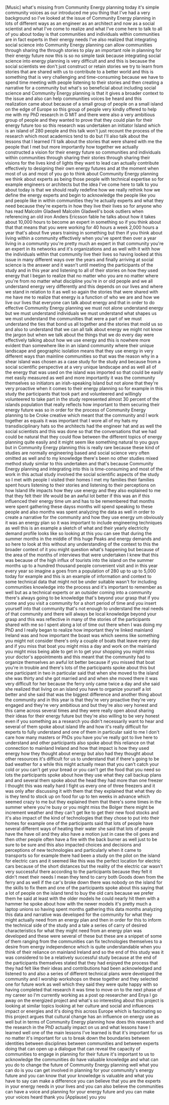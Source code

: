 
[Music]
what&#39;s missing from Community Energy
planning today it&#39;s simple
community voices as our introduced me
you thing that I&#39;ve had a very
background so I&#39;ve looked at the issue
of Community Energy planning in lots of
different ways as an engineer as an
architect and now as a social scientist
and what I&#39;ve come to realize and what
I&#39;ve come here to talk to all of you
about today is that communities and
individuals within communities are in
fact experts in their energy needs I&#39;ve
also realized that integrating social
science into Community Energy planning
can allow communities through sharing
the through stories to play an important
role in planning for their energy future
now this is so no simple task because
integrating social science into energy
planning is very difficult and and this
is because the social scientists we
don&#39;t just construct or retain stories
we try to learn from stories that are
shared with us to contribute to a better
world and this is something that is very
challenging and time-consuming because
we have to spend time meeting with
people listening to their stories and
then creating a narrative for a
community but what&#39;s so beneficial about
including social science and Community
Energy planning is that it gives a
broader context to the issue and also
can help communities voices be heard and
this realization came about because of a
small group of people on a small island
on the edge of Europe so this group of
people very kindly offered to help me
with my PhD research in G MIT and there
were also a very ambitious group of
people and they wanted to prove that
they could plan for their energy future
too so this research was undertaken an
initiator Island which is an island of
280 people and this talk won&#39;t just
recount the process of the research
which most academics tend to do but I&#39;ll
also talk about the lessons that I
learned I&#39;ll talk about the stories that
were shared with me the people that I
met but more importantly how together we
actually constructed a vision for their
energy future
so communities and individuals within
communities through sharing their
stories through sharing their visions
for the lives kind of lights they want
to lead can actually contribute
effectively to designing their own
energy futures and at the moment when
most of us and most of you go to think
about Community Energy planning we think
about experts as being those people with
technical expertise so for example
engineers or architects but the idea
I&#39;ve come here to talk to you about
today is that we should really redefine
how we really rethink how we define the
energy experts and begin to acknowledge
the people like you and people like in
within communities they&#39;re actually
experts and what they need because
they&#39;re experts in how they live their
lives so for anyone who has read Malcolm
Gladwell Malcolm Gladwell&#39;s book
outliers when referencing an old iron
Anders Ericsson fable he talks about how
it takes about 10,000 hours to become an
expert in something so if you think
about that that means that you were
working for 40 hours a week 2,000 hours
a year that&#39;s about five years training
in something but then if you think about
living within a community effectively
when you&#39;ve spent then over a year
living in a community you&#39;re pretty much
an expert in that community you&#39;re an
expert in its networks and it&#39;s
organizations and as well with it with
how the individuals within that
community live their lives so having
looked at this issue in many different
ways over the years and finally arriving
at social science is the answer and it
wasn&#39;t until meeting the participants of
the study and in this year and listening
to all of their stories on how they used
energy that I began to realize that no
matter who you are no matter where
you&#39;re from no matter what discipline
you&#39;re in or old people and we all
understand energy very differently and
this depends on our lives and where we
stand in relation to it as well so again
the stories that were shared with me
have me to realize that energy is a
function of who we are and how we live
our lives that everyone can talk about
energy and that
in order to do effective Community
Energy planning we must not alone
understand energy but we must understand
individuals we must understand what
shapes us we must understand the
communities that were a part of we must
understand the ties that bond us all
together and the stories that mold us so
and also to understand that we can all
talk about energy we might not know the
jargon but when we talk about the things
that we do every day were effectively
talking about how we use energy and this
is nowhere more evident than somewhere
like in an island community where their
unique landscape and geographic
isolation means that they use energy in
very different ways than mainline
communities so that was the reason why
in a shear island was chosen as a case
study for the study and because from a
social scientific perspective at a very
unique landscape and as well all of the
energy that was used on the island was
imported so that could be easily met
easily measured as well and more
importantly it was the community
themselves so initiators an
irish-speaking Island but not alone that
they&#39;re very proactive when it comes to
their energy planning so for example in
this study the participants that took
part and volunteered and willingly
volunteered to take part in the study
represented almost 30 percent of the
islands population that really reflects
how important to them securing their
energy future was so in order for the
process of Community Energy planning to
be Croke creative which meant that the
community and I work together as equals
it was important that I wore all of my
hats my transdisciplinary hats so the
architects had the engineer hat and as
well the social scientists and this was
done so that the conversations that we
had could be natural that they could
flow between the different topics of
energy planning quite easily and it
might seem like something natural to you
guys but in Community Energy planning
this is really rare because these kind
of studies are normally engineering
based and social science very often
omitted as well and to my knowledge
there&#39;s been no other studies mixed
method study similar to this undertaken
and that&#39;s because
Community Energy planning and
integrating into this is time-consuming
and most of the work in this actual
study involved the social scientific
aspects of the study so I met with
people I visited their homes I met my
families their families spent hours
listening to their stories and listening
to their perceptions on how Island life
impacts how they use energy and they
also explained to me that they felt
their life would be an awful lot better
if this was an if this influenced their
energy time um and has to be remembered
that months were spent gathering these
dayss months will spend speaking to
these people and also months was spent
analyzing the data as well in order to
create a narrative for the community and
how they use energy um obviously it was
an energy plan so it was important to
include engineering techniques as well
this is an example a sketch of what and
their yearly electricity demand profile
looks like so looking at this you can
see that during the summer months in the
middle of this huge Peaks and energy
demands and so here to look at this
without any understanding of the context
to this the broader context of it you
might question what&#39;s happening but
because of the area of the months of
interviews that were undertaken I knew
that this was because of the high influx
of tourists into the island on the
summer months up to a hundred thousand
people convenient visit and in this year
every year so imagine a goes from a
population of 280 up to up to 5,000
today for example and this is an example
of information and context to some
technical data that might not be under
suitable wasn&#39;t for including
communities knowledge into the process
and it&#39;s important to remember as well
but as a technical experts or an
outsider coming into a community there&#39;s
always going to be knowledge that&#39;s
beyond your grasp that if you come and
you visit a community for a short period
of time and you insert yourself into
that community that&#39;s not enough to
understand the real needs of that
community and there will always be local
knowledge beyond your grasp and this was
reflective in many of the stories of the
participants shared with
me so I spent along a lot of time out
there when I was doing my PhD and I
really began to realize how important
they&#39;re linked mainland Ireland was and
how important the boast was which seems
like something you might not consider
there&#39;s only a couple of boats that
leave every day and if you miss that
boat you might miss a day and work on
the mainland you might miss being able
to get in to get your shopping you might
miss your doctor&#39;s appointments and this
meant that the community had to organize
themselves an awful lot better because
if you missed that boat you&#39;re in
trouble and there&#39;s lots of the
participants spoke about this but one
participant in two in particular said
that when she moved to the island she
was thirty and she got married and and
when she moved there it was very
difficult for her because the ferry only
came twice a day and she said she
realized that living on an island you
have to organize yourself a lot better
and she said that was the biggest
difference and another thing about the
community and in this year is that
they&#39;re very proactive they&#39;re very
engaged and they&#39;re very ambitious and
but they&#39;re also very honest and this
came across several times and they were
really open about sharing their ideas
for their energy future but they&#39;re also
willing to be very honest even if you
something as a research you didn&#39;t
necessarily want to hear and several of
them spoke about island life and how
it&#39;s really difficult for experts to
fully understand and one of them in
particular said to me I don&#39;t care how
many masters or PhDs you have you&#39;ve
really got to live here to understand
and other participants also spoke about
this reliance on that connection to
mainland Ireland and how that impact is
how they used energy how they thought
about energy but also had they thought
about other resources it&#39;s difficult for
us to understand that if there&#39;s going
to be bad weather for a while this might
actually mean that you can&#39;t catch your
cold or you can&#39;t get your bread or you
can&#39;t get the food that you need so lots
the participants spoke about how they
use what they call backup plans and and
several them spoke about the head they
had more than one freezer I thought this
was really hard I fight us every one of
three freezers and it was only after
discussing it with them that they
explained that what they do is they tend
to stock up on food for up to ten weeks
in advance which seemed crazy to me but
they explained them that there&#39;s some
times in the summer where you&#39;re busy or
you might miss the Bolger there might be
increment weather and they can&#39;t get Ike
to get their new food stocks and it&#39;s
also impact of the kind of technologies
that they chose to put into their homes
for example one of the participants said
that lots of people have several
different ways of heating their water
she said that lots of people have the
have oil and they also have a motion
just in case the oil goes and then other
people often have a fire with the back
burner as well just to be sure to be
sure and this also impacted choices and
decisions and perceptions of new
technologies and particularly when it
came to transports so for example there
had been a study on the pilot on the
island for electric cars and it seemed
like this was the perfect location for
electric cars because of the short
distances but the reality of the
electric car wasn&#39;t very successful
there according to the participants
because they felt it didn&#39;t meet their
needs I mean they tend to carry both
Goods down from the ferry and as well if
the car&#39;s broke down there was nobody on
the island for the skills to fix them
and one of the participants spoke about
this saying that a lot of people on the
island tend to buy the old cars because
we prefer them he said at least with the
older models he could nearly hit them
with a hammer he spoke about how with
the newer models it&#39;s pretty much a
laptop unions so having spent months
gathering this data months analyzing
this data and narrative was developed
for the community for what they might
actually need from an energy plan and
then in order for this to inform the
technical side of the study and a tale a
series of carry of desired
characteristics for what they might need
from an energy plan was developed and
these were several of these but these
are a snippet of some of them ranging
from the communities can fix
technologies themselves to a desire from
energy independence which is quite
understandable when you think of their
reliance on mainland Ireland and so the
end of this study was it was considered
to be a relatively successful study
because at the end of the participants
themselves stated that they had enjoyed
the process that they had felt like
their ideas and
contributions had been acknowledged and
listened to and also a series of
different technical plans were developed
the community and I worship workshops on
these together and they selected one for
future work as well which they said they
were quite happy with so having
completed that research it was time to
move on to the next phase of my career
so I&#39;m currently working as a post op
researcher and Enya I go away on the
energized project and what&#39;s so
interesting about this project is
looking at similar topics looking at her
culture and social and influences impact
or energies and it&#39;s doing this across
Europe which is fascinating so this
project argues that cultural change has
an influence on energy use as well but
in terms of Community Energy planning
how does this research and the research
in the PhD actually impact on us and
what lessons have I learned well one of
the main lessons I&#39;ve learned is that
it&#39;s important for us no matter it&#39;s
important for us to break down the
boundaries between identities between
disciplines between communities and
between experts doing that can open up a
dialogue that can reveal the capacity of
communities to engage in planning for
their future it&#39;s important to us to
acknowledge the communities do have
valuable knowledge and what can you do
to change the future of Community Energy
planning well what you can do is you can
get involved in planning for your
community&#39;s energy future and you can
know that your knowledge is valuable and
what you have to say can make a
difference you can believe that you are
the experts in your energy needs in your
lives and you can also believe the
communities can have a voice and
planning for your energy future and you
can make your voices heard thank you
[Applause]
you
you
